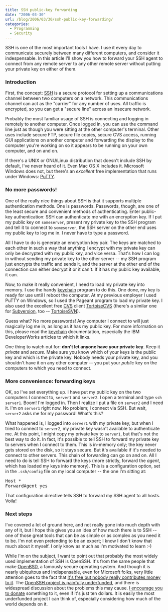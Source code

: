 ```yaml
---
title: SSH public-key forwarding
date: "2006-03-30"
url: /blog/2006/03/30/ssh-public-key-forwarding/
categories:
  - Programming
  - Security
---
```

SSH is one of the most important tools I have. I use it every day to communicate securely between many different computers, and consider it indespensable. In this article I'll show you how to forward your SSH agent to connect from any remote server to any other remote server without putting your private key on either of them.

### Introduction

First, the concept: [SSH](http://www.openssh.com/) is a secure protocol for setting up a communications channel between two computers on a network. This communications channel can act as the "carrier" for any number of uses. All traffic is encrypted, so you can get a "secure line" across an insecure network.

Probably the most familiar usage of SSH is connecting and logging in remotely to another computer. Once logged in, you can use the command line just as though you were sitting at the other computer's terminal. Other uses include secure FTP, secure file copies, secure CVS access, running GUI applications on another computer and forwarding the display to the computer you're working on so it appears to be running on your own computer, and on and on.

If there's a UNIX or GNU/Linux distribution that doesn't include SSH by default, I've never heard of it. Even Mac OS X includes it. Microsoft Windows does not, but there's an *excellent* free implementation that runs under Windows: [PuTTY](http://www.chiark.greenend.org.uk/~sgtatham/putty/).

### No more passwords!

One of the really nice things about SSH is that it supports multiple authentication methods. One is passwords. Passwords, though, are one of the least secure and convenient methods of authenticating. Enter public-key authentication: SSH can authenticate me with an encryption key. If I put my public key on `someserver`, present my private key to the SSH program and tell it to connect to `someserver`, the SSH server on the other end uses my public key to log me in. I never have to type a password.

All I have to do is generate an encryption key pair. The keys are matched to each other in such a way that anything I encrypt with my private key can only be decrypted with my public key, and vice versa. That's how I can log in without sending my private key to the other server -- my SSH program just encrypts the traffic and sends it, and the server at the other end of the connection can either decrypt it or it can't. If it has my public key available, it can.

Now, to make it really convenient, I need to load my private key into memory. I use the handy [keychain](http://www.gentoo.org/proj/en/keychain/) program to do this. One done, my key is ready for use until I reboot the computer. At my previous employer I used PuTTY on Windows, so I used the Pageant program to load my private key. I also used the excellent free [CVS](http://www.nongnu.org/cvs/) client [TortoiseCVS](http://www.tortoisecvs.org/) (there's a similar one for [Subversion](http://subversion.tigris.org/), too -- [TortoiseSVN](http://tortoisesvn.tigris.org/)).

Guess what? No more passwords! Any computer I connect to will just magically log me in, as long as it has my public key. For more information on this, please read the [keychain](http://www.gentoo.org/proj/en/keychain/) documentation, especially the IBM DeveloperWorks articles to which it links.

One thing to watch out for: **don't let anyone have your private key**. Keep it *private* and *secure*. Make sure you know which of your keys is the public key and which is the private key. Nobody needs your private key, and you shouldn't have it on any other computer -- you put your *public* key on the computers to which you need to connect.

### More convenience: forwarding keys

OK, so I've set everything up. I have put my public key on the two computers I connect to, `server1` and `server2`. I open a terminal and type `ssh server1`. Boom! I'm logged in. Then I realize I put a file on `server2` and I need it. I'm on `server1` right now. No problem; I connect via SSH. But wait, `server2` asks me for my password! What's this?

What happened is, I logged into `server1` with my private key, but when I tried to connect to `server2`, my private key wasn't available to authenticate me. At this point, I might copy my private key to `server1`, but that's not the best way to do it. In fact, it's possible to tell SSH to forward my private key to servers when I connect to them. This is in-memory only; the key never gets stored on the disk, so it stays secure. But it's available if it's needed to connect to other servers. This chain of forwarding can go on and on. All I need to do is tell SSH to forward the keys (more strictly, forward the *agent*, which has loaded my keys into memory). This is a configuration option, set in the `.ssh/config` file on my local computer -- the one I'm sitting at:

<pre>Host *
ForwardAgent yes</pre>

That configuration directive tells SSH to forward my SSH agent to all hosts. Voila!

### Next steps

I've covered a lot of ground here, and not really gone into much depth with any of it, but I hope this gives you an idea of how much there is to SSH -- one of those great tools that can be as simple or as complex as you need it to be. I'm not even pretending to be an expert; I know I don't know that much about it myself. I only know as much as I'm motivated to learn :-)

While I'm on the subject, I want to point out that probably the most widely used implementation of SSH is OpenSSH. It's from the same people that make [OpenBSD](http://www.openbsd.org), a famously secure operating system. And though it is nearly ubiquitous and indispensable, even for Microsoft folks, very little attention goes to the fact that [it's free but nobody really contributes money to it](http://www.thejemreport.com/mambo/content/view/239/1/). The [OpenSSH project is painfully underfunded](http://os.newsforge.com/os/06/03/20/2050223.shtml), and there is widespread discussion about the problems this may cause. [I encourage you to donate](http://www.openssh.com/donations.html) something to it, even if it's just ten dollars. It is easily the most underfunded project I can think of, especially considering how much of the world depends on it.


